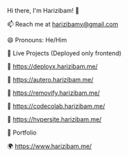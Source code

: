 Hi there, I'm Harizibam! 👋

📫 Reach me at harizibamv@gmail.com

😄 Pronouns: He/Him

🔗 Live Projects (Deployed only frontend)

🔗 https://deployx.harizibam.me/

🔗 https://autero.harizibam.me/

🔗 https://removify.harizibam.me/

🔗 https://codecolab.harizibam.me/

🔗 https://hypersite.harizibam.me/

📁 Portfolio

🌍 https://www.harizibam.me/


<!--- h4r1z1b4mx/h4r1z1b4mx is a ✨ special ✨ repository because its `README.md` (this file) appears on your GitHub profile. You can click the Preview link to take a look at your changes. --->
